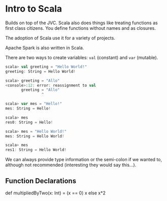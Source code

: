 # Intro to Scala

Builds on top of the JVC. Scala also does things like treating functions as first class citizens. You define functions without names and as closures.

The adoption of Scala use it for a variety of projects.

Apache Spark is also written in Scala.

There are two ways to create variables: `val` (constant) and `var` (mutable).

```scala
scala> val greeting = "Hello World!"
greeting: String = Hello World!

scala> greeting = "Allo"
<console>:12: error: reassignment to val
       greeting = "Allo"
                ^

scala> var mes = "Hello!"
mes: String = Hello!

scala> mes
res0: String = Hello!

scala> mes = "Hello World!"
mes: String = Hello World!

scala> mes
res1: String = Hello World!
```

We can always provide type information or the semi-colon if we wanted to, although not recommended (interesting they would say this...).

## Function Declarations 

def multipliedByTwo(x: Int) = (x == 0) x else x*2